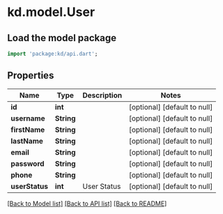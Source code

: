 # kd.model.User

## Load the model package
```dart
import 'package:kd/api.dart';
```

## Properties
Name | Type | Description | Notes
------------ | ------------- | ------------- | -------------
**id** | **int** |  | [optional] [default to null]
**username** | **String** |  | [optional] [default to null]
**firstName** | **String** |  | [optional] [default to null]
**lastName** | **String** |  | [optional] [default to null]
**email** | **String** |  | [optional] [default to null]
**password** | **String** |  | [optional] [default to null]
**phone** | **String** |  | [optional] [default to null]
**userStatus** | **int** | User Status | [optional] [default to null]

[[Back to Model list]](../README.md#documentation-for-models) [[Back to API list]](../README.md#documentation-for-api-endpoints) [[Back to README]](../README.md)


